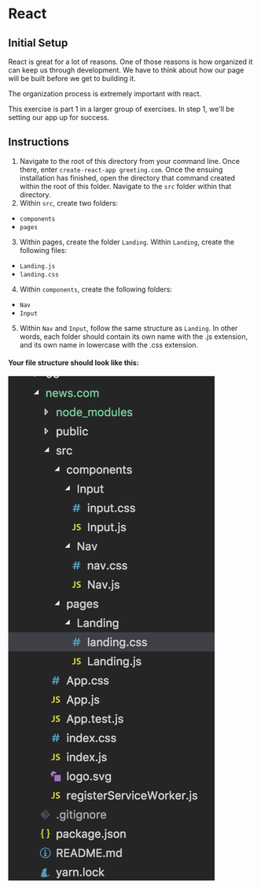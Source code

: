# React

## Initial Setup

React is great for a lot of reasons. One of those reasons is how organized it can keep us through development. We have to think about how our page will be built before we get to building it. 

The organization process is extremely important with react.

This exercise is part 1 in a larger group of exercises. In step 1, we'll be setting our app up for success.

## Instructions
1. Navigate to the root of this directory from your command line. Once there, enter `create-react-app greeting.com`. Once the ensuing installation has finished, open the directory that command created within the root of this folder. Navigate to the `src` folder within that directory.
2. Within `src`, create two folders:
  - `components`
  - `pages`
3. Within pages, create the folder `Landing`. Within `Landing`, create the following files:
  - `Landing.js`
  - `landing.css`
4. Within `components`, create the following folders:
  - `Nav`
  - `Input`
5. Within `Nav` and `Input`, follow the same structure as `Landing`. In other words, each folder should contain its own name with the .js extension, and its own name in lowercase with the .css extension.

#### Your file structure should look like this:
<img src="fs.png">